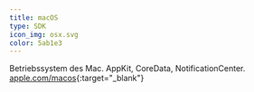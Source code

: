 ```yaml
---
title: macOS
type: SDK
icon_img: osx.svg
color: 5ab1e3
---
```


Betriebssystem des Mac. AppKit, CoreData, NotificationCenter. [apple.com/macos](http://www.apple.com/de/macos/){:target="_blank"}
